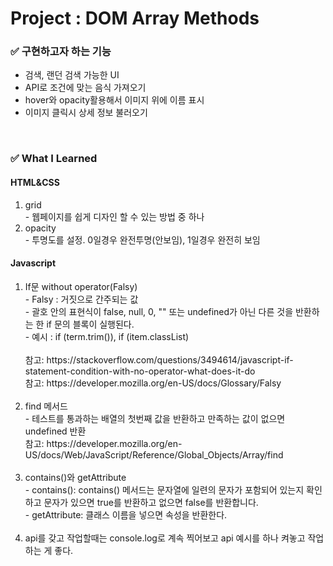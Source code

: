 <h1>Project : DOM Array Methods</h1>

<h3>✅  구현하고자 하는 기능</h3>
    <ul>
        <li>검색, 랜던 검색 가능한 UI</li>  
        <li>API로 조건에 맞는 음식 가져오기</li>
        <li>hover와 opacity활용해서 이미지 위에 이름 표시</li>
        <li>이미지 클릭시 상세 정보 불러오기</li>
    </ul>
<br>
<h3>✅  What I Learned</h3>
<h4>HTML&CSS</h4>
<ol>
    <li>grid</li>
    - 웹페이지를 쉽게 디자인 할 수 있는 방법 중 하나
    <li>opacity</li>
    - 투명도를 설정. 0일경우 완전투명(안보임), 1일경우 완전히 보임
</ol>
<h4>Javascript</h4>
<ol>
    <li>If문 without operator(Falsy)</li>
    - Falsy : 거짓으로 간주되는 값<br>
    - 괄호 안의 표현식이 false, null, 0, "" 또는 undefined가 아닌 다른 것을 반환하는 한 if 문의 블록이 실행된다.<br>
    - 예시 : if (term.trim()), if (item.classList)<br>
    <br>
    참고: https://stackoverflow.com/questions/3494614/javascript-if-statement-condition-with-no-operator-what-does-it-do<br>
    참고: https://developer.mozilla.org/en-US/docs/Glossary/Falsy<br>
    <br>
    <li>find 메서드</li>
    - 테스트를 통과하는 배열의 첫번째 값을 반환하고 만족하는 값이 없으면 undefined 반환<br>
    참고: https://developer.mozilla.org/en-US/docs/Web/JavaScript/Reference/Global_Objects/Array/find<br>
    <br>
    <li>contains()와 getAttribute</li>
    - contains(): contains() 메서드는 문자열에 일련의 문자가 포함되어 있는지 확인하고 문자가 있으면 true를 반환하고 없으면 false를 반환합니다.<br>
    - getAttribute: 클래스 이름을 넣으면 속성을 반환한다.<br>
    <br>
    <li>api를 갖고 작업할때는 console.log로 계속 찍어보고
api 예시를 하나 켜놓고 작업하는 게 좋다.</li>
</ol>
